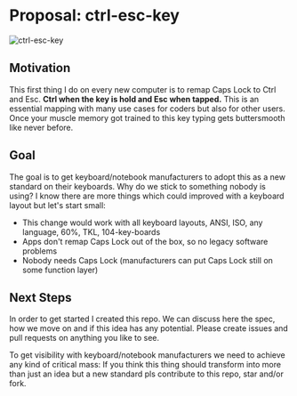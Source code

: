 # Proposal: ctrl-esc-key
![ctrl-esc-key](https://user-images.githubusercontent.com/52068414/59911808-0cb62b00-9415-11e9-81f0-9d223ffb64d3.png)

## Motivation
This first thing I do on every new computer is to remap Caps Lock to Ctrl and Esc. **Ctrl when the key is hold and Esc when tapped.** This is an essential mapping with many use cases for coders but also for other users. Once your muscle memory got trained to this key typing gets buttersmooth like never before.

## Goal
The goal is to get keyboard/notebook manufacturers to adopt this as a new standard on their keyboards. Why do we stick to something nobody is using? I know there are more things which could improved with a keyboard layout but let's start small:

- This change would work with all keyboard layouts, ANSI, ISO, any language, 60%, TKL, 104-key-boards
- Apps don't remap Caps Lock out of the box, so no legacy software problems
- Nobody needs Caps Lock (manufacturers can put Caps Lock still on some function layer)

## Next Steps
In order to get started I created this repo. We can discuss here the spec, how we move on and if this idea has any potential. Please create issues and pull requests on anything you like to see.

To get visibility with keyboard/notebook manufacturers we need to achieve any kind of critical mass: If you think this thing should transform into more than just an idea but a new standard pls contribute to this repo, star and/or fork.
